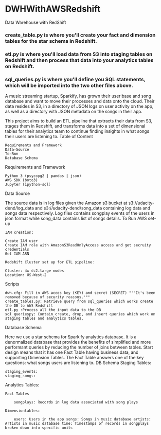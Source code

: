 # DWHWithAWSRedshift

Data Warehouse with RedShift



### create_table.py is where you'll create your fact and dimension tables for the star schema in Redshift.
### etl.py is where you'll load data from S3 into staging tables on Redshift and then process that data into your analytics tables on Redshift.
### sql_queries.py is where you'll define you SQL statements, which will be imported into the two other files above.


A music streaming startup, Sparkify, has grown their user base and song database and want to move their processes and data onto the cloud. Their data resides in S3, in a directory of JSON logs on user activity on the app, as well as a directory with JSON metadata on the songs in their app.

This project aims to build an ETL pipeline that extracts their data from S3, stages them in Redshift, and transforms data into a set of dimensional tables for their analytics team to continue finding insights in what songs their users are listening to.
Table of Content

    Requirements and Framework
    Data-Source
    To-Run
    Database Schema

Requirements and Framework

    Python 3 (psycopg2 | pandas | json)
    AWS SDK (boto3)
    Jupyter (ipython-sql)

Data Source

The source data is in log files given the Amazon s3 bucket at s3://udacity-dend/log_data and s3://udacity-dend/song_data containing log data and songs data respectively. Log files contains songplay events of the users in json format while song_data contains list of songs details.
To Run
AWS set-up

    IAM creation:

    Create IAM user
    Create IAM role with AmazonS3ReadOnlyAccess access and get secruity credentials
    Get IAM ARN

    Redshift Cluster set up for ETL pipeline:

    Cluster: 4x dc2.large nodes
    Location: US-West-2 

Scripts

    dwh.cfg: Fill in AWS acces key (KEY) and secret (SECRET) """It's been removed because of security reasons."""
    create_tables.py: Retrieve query from sql_queries which works create the DB to AWS Redshift
    etl.py :Process all the input data to the DB
    sql_queriespy: Contain create, drop, and insert queries which work on staging tables and analytics tables.

Database Schema

Here we use a star schema for Sparkify analytics database. It is a denormalized database that provides the benefits of simplified and more performant queries by reducing the number of joins between tables.
Start design means that it has one Fact Table having business data, and supporting Dimension Tables. The Fact Table answers one of the key questions: what songs users are listening to.
DB Schema Staging Tables:

    staging_events:
    staging_songs:

Analytics Tables:

    Fact Tables

        songplays: Records in log data associated with song plays

    Dimensiontables:

        users: Users in the app songs: Songs in music database artists: Artists in music database time: Timestamps of records in songplays broken down into specific units





